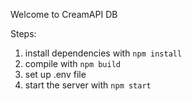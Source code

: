 Welcome to CreamAPI DB

Steps:

1) install dependencies with <code>npm install</code>
2) compile with <code>npm build</code>
3) set up .env file
4) start the server with <code>npm start</code>
